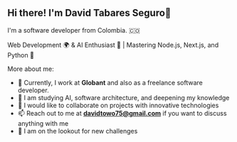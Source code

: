 ## Hi there! I'm David Tabares Seguro👋

I'm a software developer from Colombia. 🇨🇴

Web Development 🌍 & AI Enthusiast 🤖 | Mastering Node.js, Next.js, and Python 🐍

More about me:

- 🔭 Currently, I work at **Globant** and also as a freelance software developer.
- 🌱 I am studying AI, software architecture, and deepening my knowledge
- 👯 I would like to collaborate on projects with innovative technologies
- 📫 Reach out to me at **davidtowo75@gmail.com** if you want to discuss anything with me
- 👀 I am on the lookout for new challenges
